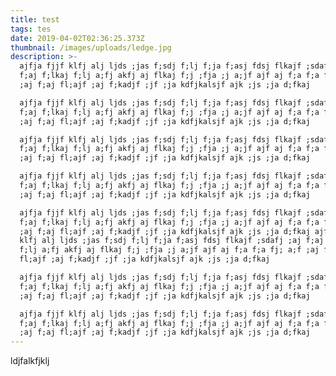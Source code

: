```yaml
---
title: test
tags: tes
date: 2019-04-02T02:36:25.373Z
thumbnail: /images/uploads/ledge.jpg
description: >-
  ajfja fjjf klfj alj ljds ;jas f;sdj f;lj f;ja f;asj fdsj flkajf ;sdafj ;aj
  f;aj f;lkaj f;lj a;fj akfj aj flkaj f;j ;fja ;j a;jf ajf aj f;a f;a fj; a;f
  ;aj f;aj fl;ajf ;aj f;kadjf ;jf ;ja kdfjkalsjf ajk ;js ;ja d;fkaj 

  ajfja fjjf klfj alj ljds ;jas f;sdj f;lj f;ja f;asj fdsj flkajf ;sdafj ;aj
  f;aj f;lkaj f;lj a;fj akfj aj flkaj f;j ;fja ;j a;jf ajf aj f;a f;a fj; a;f
  ;aj f;aj fl;ajf ;aj f;kadjf ;jf ;ja kdfjkalsjf ajk ;js ;ja d;fkaj 

  ajfja fjjf klfj alj ljds ;jas f;sdj f;lj f;ja f;asj fdsj flkajf ;sdafj ;aj
  f;aj f;lkaj f;lj a;fj akfj aj flkaj f;j ;fja ;j a;jf ajf aj f;a f;a fj; a;f
  ;aj f;aj fl;ajf ;aj f;kadjf ;jf ;ja kdfjkalsjf ajk ;js ;ja d;fkaj 

  ajfja fjjf klfj alj ljds ;jas f;sdj f;lj f;ja f;asj fdsj flkajf ;sdafj ;aj
  f;aj f;lkaj f;lj a;fj akfj aj flkaj f;j ;fja ;j a;jf ajf aj f;a f;a fj; a;f
  ;aj f;aj fl;ajf ;aj f;kadjf ;jf ;ja kdfjkalsjf ajk ;js ;ja d;fkaj 

  ajfja fjjf klfj alj ljds ;jas f;sdj f;lj f;ja f;asj fdsj flkajf ;sdafj ;aj
  f;aj f;lkaj f;lj a;fj akfj aj flkaj f;j ;fja ;j a;jf ajf aj f;a f;a fj; a;f
  ;aj f;aj fl;ajf ;aj f;kadjf ;jf ;ja kdfjkalsjf ajk ;js ;ja d;fkaj ajfja fjjf
  klfj alj ljds ;jas f;sdj f;lj f;ja f;asj fdsj flkajf ;sdafj ;aj f;aj f;lkaj
  f;lj a;fj akfj aj flkaj f;j ;fja ;j a;jf ajf aj f;a f;a fj; a;f ;aj f;aj
  fl;ajf ;aj f;kadjf ;jf ;ja kdfjkalsjf ajk ;js ;ja d;fkaj 

  ajfja fjjf klfj alj ljds ;jas f;sdj f;lj f;ja f;asj fdsj flkajf ;sdafj ;aj
  f;aj f;lkaj f;lj a;fj akfj aj flkaj f;j ;fja ;j a;jf ajf aj f;a f;a fj; a;f
  ;aj f;aj fl;ajf ;aj f;kadjf ;jf ;ja kdfjkalsjf ajk ;js ;ja d;fkaj 

  ajfja fjjf klfj alj ljds ;jas f;sdj f;lj f;ja f;asj fdsj flkajf ;sdafj ;aj
  f;aj f;lkaj f;lj a;fj akfj aj flkaj f;j ;fja ;j a;jf ajf aj f;a f;a fj; a;f
  ;aj f;aj fl;ajf ;aj f;kadjf ;jf ;ja kdfjkalsjf ajk ;js ;ja d;fkaj
---
```

ldjfalkfjklj
